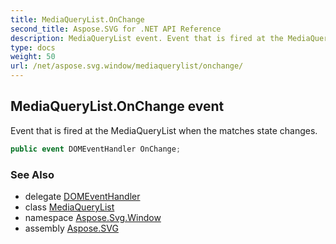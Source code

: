 ```yaml
---
title: MediaQueryList.OnChange
second_title: Aspose.SVG for .NET API Reference
description: MediaQueryList event. Event that is fired at the MediaQueryList when the matches state changes
type: docs
weight: 50
url: /net/aspose.svg.window/mediaquerylist/onchange/
---
```

## MediaQueryList.OnChange event

Event that is fired at the MediaQueryList when the matches state changes.

```csharp
public event DOMEventHandler OnChange;
```

### See Also

* delegate [DOMEventHandler](../../../aspose.svg.dom.events/domeventhandler/)
* class [MediaQueryList](../)
* namespace [Aspose.Svg.Window](../../../aspose.svg.window/)
* assembly [Aspose.SVG](../../../)
